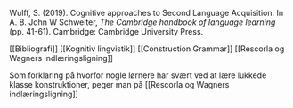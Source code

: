 
 Wulff, S. (2019). Cognitive approaches to Second Language Acquisition. In A. B. John W Schweiter, _The Cambridge handbook of language learning_ (pp. 41-61). Cambridge: Cambridge University Press.

 [[Bibliografi]]
 [[Kognitiv lingvistik]]
 [[Construction Grammar]]
[[Rescorla og Wagners indlæringsligning]]
 

 Som forklaring på hvorfor nogle lørnere har svært ved at lære lukkede klasse konstruktioner, peger man på [[Rescorla og Wagners indlæringsligning]]

 